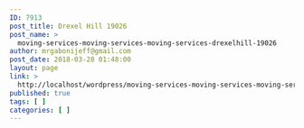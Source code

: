 ```yaml
---
ID: 7913
post_title: Drexel Hill 19026
post_name: >
  moving-services-moving-services-moving-services-drexelhill-19026
author: mrgabonijeff@gmail.com
post_date: 2018-03-28 01:48:00
layout: page
link: >
  http://localhost/wordpress/moving-services-moving-services-moving-services-drexelhill-19026/
published: true
tags: [ ]
categories: [ ]
---
```


